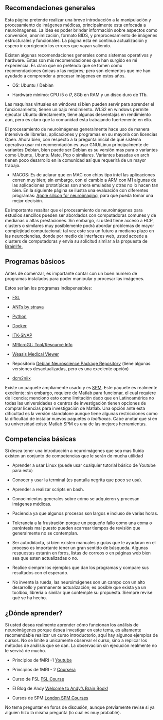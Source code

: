 ## Recomendaciones generales

Esta página pretende realizar una breve introducción a la manipulación y procesamiento de imágenes médicas, principalmente esta enfocada a neuroimagenes. La idea es poder brindar información sobre aspectos como conversión, anonimización, formato BIDS, y preprocesamiento de imágenes estructurales y funcionales. La página esta en continua actualización y espero ir corrigiendo los errores que vayan saliendo.

Existen algunas recomendaciones generales como sistemas operativos y hardware. Estas son mis recomendaciones que han surgido en mi experiencia. Es claro que no pretendo que se tomen como recomendaciones únicas o las mejores; pero son elementos que me han ayudado a comprender a procesar imágenes en estos años.  

- OS: Ubuntu / Debian

- Hardware mínimo: CPU i5 o i7, 8Gb en RAM y un disco duro de 1Tb.

Las maquinas virtuales en windows si bien pueden servir para aprender el funcionamiento, tienen un bajo rendimiento. WLS2 en windows permite ejecutar Ubuntu directamente, tiene algunas desventajas en rendimiento aun, pero es claro que la comunidad esta trabajando fuertemente en ello.

El procesamiento de neuroimágenes generalmente hace uso de manera intensiva de librerías, aplicaciones y programas en su mayoría con licencias Open. Ahora bien, con respecto a la pregunta inicial de qué sistema operativo usar mi recomendación es usar GNU/Linux principalmente de variantes Debian, bien puede ser Debian es su versión mas pura o variantes como Ubuntu, Ubuntu Mate, Pop o similares. Variantes basadas en arch tienen poco desarrollo en la comunidad así que requerirá de un mayor trabajo.

- MACOS: Es de aclarar que en MAC con chips tipo intel las aplicaciones corren muy bien; sin embargo, con el cambio a ARM con M1 algunas de las aplicaciones prototípicas son ahora emuladas y otras no lo hacen tan bien. En la siguiente página se ilustra una evaluación con diferentes programas: [Apple silicon for neuroimaging](https://github.com/neurolabusc/AppleSiliconForNeuroimaging), para que pueda tomar una mejor decisión.

Es importante resaltar que el procesamiento de neuroimágenes para estudios sencillos pueden ser abordados con computadoras comunes y de medianas o altas prestaciones. Sin embargo, si usted tiene acceso a HCP, clusters o similares muy posiblemente podrá abordar problemas de mayor complejidad computacional; tal vez este sea un futuro a mediano plazo en las neurociencias, donde por medio de interfaces web, usted accede a clusters de computadoras y envia su solicitud similar a la propuesta de [Brainlife.](https://brainlife.io)

## Programas básicos

Antes de comenzar, es importante contar con un buen numero de programas instalados para poder manipular y procesar las imágenes.

Estos serían los programas indispensables:

- [FSL](https://fsl.fmrib.ox.ac.uk/fsl/fslwiki)

- [ANTs by stnava](http://stnava.github.io/ANTs/)

- [Python](https://www.python.org/)

- [Docker](https://docs.docker.com/engine/install/)

- [ITK-SNAP ](http://www.itksnap.org/pmwiki/pmwiki.php)

- [MRIcroGL: Tool/Resource Info](https://www.nitrc.org/projects/mricrogl/)

- [Weasis Medical Viewer](https://nroduit.github.io/en/)

- Repositorio [Debian Neuroscience Package Repository](https://neuro.debian.net/) (tiene algunas versiones desactualizadas, pero es una excelente opción)

- [dcm2niix](https://github.com/rordenlab/dcm2niix)

Existe un paquete ampliamente usado y es [SPM](https://www.fil.ion.ucl.ac.uk/spm/). Este paquete es realmente excelente; sin embargo, requiere de Matlab para funcionar, el cual requiere de licencia; menciono esto como limitación dado que en Latinoamérica no todas las universidades o centros de investigación tienen opciones de comprar licencias para investigación de Matlab. Una opción ante esta dificultad es la versión standalone aunque tiene algunas restricciones como la dificultad de instalar nuevos paquetes o *toolboxes*. Cabe anotar que si en su universidad existe Matlab SPM es una de las mejores herramientas.

## Competencias básicas

Si desea tener una introducción a neuroimágenes que sea mas fluida existen un conjunto de competencias que le serán de mucha utilidad

- Aprender a usar Linux (puede usar cualquier tutorial básico de Youtube para esto)

- Conocer y usar la terminal (es pantalla negrita que poco se usa).

- Aprender a realizar scripts en bash.

- Conocimientos generales sobre cómo se adquieren y procesan imágenes médicas.

- Paciencia ya que algunos procesos son largos e incluso de varias horas.

- Tolerancia a la frustración porque un pequeño fallo como una coma o paréntesis mal puesto pueden acarrear tiempos de revisión que generalmente no se contemplan.

- Ser autodidacta, si bien existen manuales y guías que le ayudaran en el proceso es importante tener un gran sentido de búsqueda. Algunas respuestas estarán en foros, listas de correos  o en páginas web bien sea que esten actualizadas o no.

- Realice siempre los ejemplos que dan los programas y compare sus resultados con el esperado.

- No invente la rueda, las neuroimágenes son un campo con un alto desarrollo y permanente actualización; es posible que exista ya un toolbox, libreria o similar que contemple su propuesta. Siempre revise qué se ha hecho.

## ¿Dónde aprender?

Si usted desea realmente aprender cómo funcionan los análisis de neuroimágenes porque desea investigar en este tema, es altamente recomendable realizar un curso introductorio, aquí hay algunos ejemplos de cursos. No se limite a unicamente observar el curso, sino a replicar los métodos de análisis que se dan. La observación sin ejecución realmente no le servirá de mucho. 

- Principios de fMRI -1  [Youtube](https://www.youtube.com/channel/UC_BIby85hZmcItMrkAlc8eA)

- Principios de fMRI - 2 [Coursera](https://www.coursera.org/learn/functional-mri-2)

- Curso de FSL [FSL Course](https://open.win.ox.ac.uk/pages/fslcourse/website/)

- El Blog de Andy [Welcome to Andy’s Brain Book! ](https://andysbrainbook.readthedocs.io/en/latest/index.html)

- Cursos de SPM [London SPM Courses](https://www.fil.ion.ucl.ac.uk/spm/course/london/)

No tema preguntar en foros de discusión, aunque previamente revise si ya alguien hizo la misma pregunta (lo cual es muy probable).
